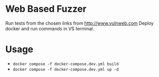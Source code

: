 # Web Based Fuzzer

Run tests from the chosen links from http://www.vulnweb.com
Deploy docker and run commands in VS terminal.


# Usage
- ``docker compose -f docker-compose.dev.yml build``
- ``docker compose -f docker-compose.dev.yml up -d``
